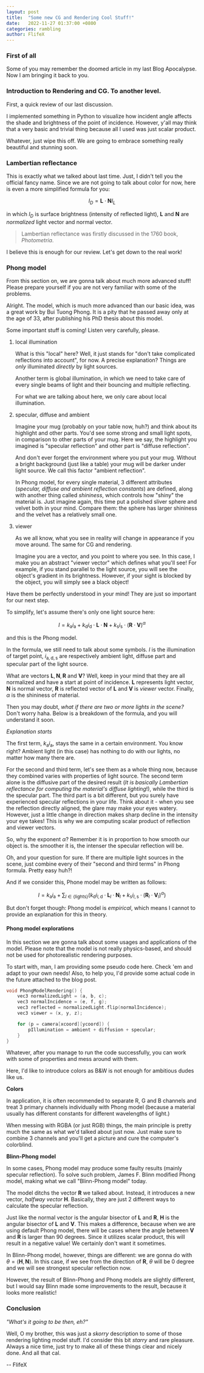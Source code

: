 ```yaml
---
layout: post
title:  "Some new CG and Rendering Cool Stuff!"
date:   2022-11-27 01:37:00 +0800
categories: rambling
author: FlifeX
---
```


### First of all

Some of you may remember the doomed article in my last Blog Apocalypse. Now I am bringing it back to you.

### Introduction to Rendering and CG. To another level.

First, a quick review of our last discussion.

I implemented something in Python to visualize how incident angle affects the shade and brightness of the point of incidence. However, y'all may think that a very basic and trivial thing because all I used was just scalar product.

Whatever, just wipe this off. We are going to embrace something really beautiful and stunning soon.

### Lambertian reflectance

This is exactly what we talked about last time. Just, I didn't tell you the official fancy name.
Since we are not going to talk about color for now, here is even a more simplified formula for you:  

$$
I_D = \boldsymbol{L} \cdot \boldsymbol{N} I_L
$$

in which $I_D$ is surface brightness (intensity of reflected light), $\boldsymbol{L}$ and $\boldsymbol{N}$ are *normalized* light vector and normal vector.

> Lambertian reflectance was firstly discussed in the 1760 book, *Photometria*.

I believe this is enough for our review. Let's get down to the real work!

### Phong model

From this section on, we are gonna talk about much more advanced stuff! Please prepare yourself if you are not very familiar with some of the problems.

Alright. The model, which is much more advanced than our basic idea, was a great work by Bui Tuong Phong. It is a pity that he passed away only at the age of 33, after publishing his PhD thesis about this model.

Some important stuff is coming! Listen very carefully, please.

1. local illumination

   What is this "local" here? Well, it just stands for "don't take complicated reflections into account", for now. A precise explanation? Things are *only* illuminated *directly* by light sources.

   Another term is global illumination, in which we need to take care of every single beams of light and their bouncing and multiple reflecting. 

   For what we are talking about here, we only care about local illumination.

2. specular, diffuse and ambient

   Imagine your mug (probably on your table now, huh?) and think about its highlight and other parts. You'd see some strong and small light spots, in comparison to other parts of your mug. Here we say, the highlight you imagined is "specular reflection" and other part is "diffuse reflection".

   And don't ever forget the environment where you put your mug. Without a bright background (just like a table) your mug will be darker under light source. We call this factor "ambient reflection".

   In Phong model, for every single material, 3 different attributes (*specular, diffuse and ambient reflection constants*) are defined, along with another thing called *shininess*, which controls how "shiny" the material is. Just imagine again, this time put a polished sliver sphere and velvet both in your mind. Compare them: the sphere has larger shininess and the velvet has a relatively small one.

3. viewer

   As we all know, what you see in reality will change in appearance if you move around. The same for CG and rendering.

   Imagine you are a vector, and you point to where you see. In this case, I make you an abstract "viewer vector" which defines what you'll see! For example, if you stand parallel to the light source, you will see the object's gradient in its brightness. However, if your sight is blocked by the object, you will simply see a black object!

Have them be perfectly understood in your mind! They are just so important for our next step.

To simplify, let's assume there's only one light source here:  

$$
I=k_\mathrm{a}i_\mathrm{a}+k_\mathrm{d}i_\mathrm{d}\cdot\boldsymbol{L}\cdot\boldsymbol{N}+k_\mathrm{s}i_\mathrm{s}\cdot(\boldsymbol{R}\cdot\boldsymbol{V})^\alpha
$$

and this is the Phong model.

In the formula, we still need to talk about some symbols. $I$ is the illumination of target point, $i_{\mathrm{a}, \mathrm{d}, \mathrm{s}}$ are respectively ambient light, diffuse part and specular part of the light source.

What are vectors $\boldsymbol{L}, \boldsymbol{N}, \boldsymbol{R}$ and $\boldsymbol{V}$? Well, keep in your mind that they are all normalized and have a start at point of incidence. $\boldsymbol{L}$ represents light vector, $\boldsymbol{N}$ is normal vector, $\boldsymbol{R}$ is reflected vector of $\boldsymbol{L}$ and $\boldsymbol{V}$ is *viewer* vector. Finally, $\alpha$ is the shininess of material.

Then you may doubt, *what if there are two or more lights in the scene?* Don't worry haha. Below is a breakdown of the formula, and you will understand it soon.

*Explanation starts*

The first term, $k_\mathrm{a}i_\mathrm{a}$, stays the same in a certain environment. You know right? Ambient light (in this case) has nothing to do with our lights, no matter how many there are.

For the second and third term, let's see them as a whole thing now, because they combined varies with properties of light source. The second term alone is the diffusive part of the desired result (*It is basically Lambertian reflectance for computing the material's diffuse lighting*!), while the third is the specular part. The third part is a bit different, but you surely have experienced specular reflections in your life. Think about it - when you see the reflection directly aligned, the glare may make your eyes watery. However, just a little change in direction makes sharp decline in the intensity your eye takes! This is why we are computing scalar product of reflection and viewer vectors.

So, why the exponent $\alpha$? Remember it is in proportion to how smooth our object is. the smoother it is, the intenser the specular reflection will be.

Oh, and your question for sure. If there are multiple light sources in the scene, just combine every of their "second and third terms" in Phong formula. Pretty easy huh?!

And if we consider this, Phone model may be written as follows:  

$$
I=k_\mathrm{a}i_\mathrm{a}+\sum_{l \in \mathrm{\{lights\}}} \left(k_\mathrm{d}i_{l,\mathrm{d}}\cdot\boldsymbol{L}_l\cdot\boldsymbol{N}_l+k_\mathrm{s}i_{l,\mathrm{s}}\cdot(\boldsymbol{R}_l\cdot\boldsymbol{V}_l)^\alpha\right)
$$

But don't forget though: Phong model is *empirical*, which means I cannot to provide an explanation for this in theory. 

#### Phong model explorations

In this section we are gonna talk about some usages and applications of the model. Please note that the model is not really physics-based, and should not be used for photorealistic rendering purposes. 

To start with, man, I am providing some pseudo code here. Check 'em and adapt to your own needs! Also, to help you, I'd provide some actual code in the future attached to the blog post.  

```c
void PhongModelRendering() {
	vec3 normalizedLight = (a, b, c);
	vec3 normalIncidence = (e, f, g);
	vec3 reflected = normalizedLight.flip(normalIncidence);
	vec3 viewer = (x, y, z);

	for (p = camera[xcoord][ycoord]) {
		pIllumination = ambient + diffusion + specular;
	}
}
```

Whatever, after you manage to run the code successfully, you can work with some of properties and mess around with them.

Here, I'd like to introduce colors as B&W is not enough for ambitious dudes like us.

**Colors**

In application, it is often recommended to separate R, G and B channels and treat 3 primary channels individually with Phong model (because a material usually has different constants for different wavelengths of light.)

When messing with RGBA (or just RGB) things, the main principle is pretty much the same as what we'd talked about just now. Just make sure to combine 3 channels and you'll get a picture and cure the computer's colorblind.

**Blinn-Phong model**

In some cases, Phong model may produce some faulty results (mainly specular reflection). To solve such problem, James F. Blinn modified Phong model, making what we call "Blinn-Phong model" today.

The model ditchs the vector $\boldsymbol{R}$ we talked about. Instead, it introduces a new vector, *halfway vector* $\boldsymbol{H}$. Basically, they are just 2 different ways to calculate the specular reflection.

Just like the normal vector is the angular bisector of  $\boldsymbol{L}$ and  $\boldsymbol{R}$, $\boldsymbol{H}$ is the angular bisector of  $\boldsymbol{L}$ and  $\boldsymbol{V}$. This makes a difference, because when we are using default Phong model, there will be cases where the angle between $\boldsymbol{V}$ and $\boldsymbol{R}$ is larger than 90 degrees. Since it utilizes scalar product, this will result in a negative value! We certainly don't want it sometimes.

In Blinn-Phong model, however, things are different: we are gonna do with $\theta = \left\langle\boldsymbol{H},\boldsymbol{N}\right\rangle$. In this case, if we see from the direction of $\boldsymbol{R}$, $\theta$ will be 0 degree and we will see strongest specular reflection now.

However, the result of Blinn-Phong and Phong models are slightly different, but I would say Blinn made some improvements to the result, because it looks more realistic!

### Conclusion 

*"What's it going to be then, eh?"*

Well, O my brother, this was just a *skorry* description to some of those rendering lighting model stuff. I'd consider this bit *starry* and rare pleasure. Always a nice time, just try to make all of these things clear and nicely done. And all that cal.

-- FlifeX

